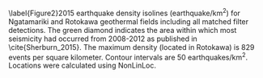 \label{Figure2}2015 earthquake density isolines (earthquake/km<sup>2</sup>) for Ngatamariki and Rotokawa geothermal fields including all matched filter detections. The green diamond indicates the area within which most seismicity had occurred from 2008-2012 as published in \cite{Sherburn_2015}. The maximum density (located in Rotokawa) is 829 events per square kilometer. Contour intervals are 50 earthquakes/km<sup>2</sup>. Locations were calculated using NonLinLoc.